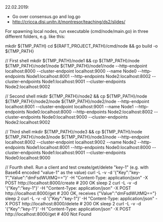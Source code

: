 22.02.2019:
- Go over consensus.go and log.go
- http://cricca.disi.unitn.it/montresor/teaching/ds2/slides/

For spawning local nodes, run executable (cmd/node/main.go) in three different folders, e.g. like this:

mkdir ${TMP_PATH} 
cd ${RAFT_PROJECT_PATH}/cmd/node && go build -o ${TMP_PATH}

// First shell
mkdir ${TMP_PATH}/node1 && cp ${TMP_PATH}/node ${TMP_PATH}/node1/node
${TMP_PATH}/node1/node --http-endpoint localhost:8000 --cluster-endpoint localhost:9000 --name Node0 --http-endpoints Node1:localhost:8001 --http-endpoints Node2:localhost:8002 --cluster-endpoints Node1:localhost:9001 --cluster-endpoints Node2:localhost:9002

// Second shell
mkdir ${TMP_PATH}/node2 && cp ${TMP_PATH}/node ${TMP_PATH}/node2/node
${TMP_PATH}/node2/node --http-endpoint localhost:8001 --cluster-endpoint localhost:9001 --name Node1 --http-endpoints Node0:localhost:8000 --http-endpoints Node2:localhost:8002 --cluster-endpoints Node0:localhost:9000 --cluster-endpoints Node2:localhost:9002

// Third shell
mkdir ${TMP_PATH}/node3 && cp ${TMP_PATH}/node ${TMP_PATH}/node3/node
${TMP_PATH}/node3/node --http-endpoint localhost:8002 --cluster-endpoint localhost:9002 --name Node2 --http-endpoints Node1:localhost:8001 --http-endpoints Node0:localhost:8000 --cluster-endpoints Node1:localhost:9001 --cluster-endpoints Node0:localhost:9000

// Fourth shell. Run a client and test create/get/delete "key-1" (e.g. with Base64 encoded "value-1" as the value)
curl -L -v -d '{"Key":"key-1","Value":"dmFsdWUtMQ=="}' -H "Content-Type: application/json" -X POST http://localhost:8000/create # 200 OK
sleep 2
curl -L -v -d '{"Key":"key-1"}' -H "Content-Type: application/json" -X POST http://localhost:8000/get # 200 OK, receives {"Value":"dmFsdWUtMQ=="}
sleep 2
curl -L -v -d '{"Key":"key-1"}' -H "Content-Type: application/json" -X POST http://localhost:8000/delete # 200 OK
sleep 2
curl -L -v -d '{"Key":"key-1"}' -H "Content-Type: application/json" -X POST http://localhost:8000/get # 400 Not Found
